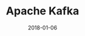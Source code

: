 ---
title: Apache Kafka
date: 2018-01-06
section: note
tags:
- kafka
categories:
- notes
draft: true
---